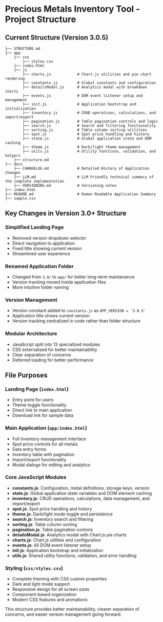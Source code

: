 # Precious Metals Inventory Tool - Project Structure

## Current Structure (Version 3.0.5)

```text
├── STRUCTURE.md
├── app
    ├── css
        ├── styles.css
    ├── index.html
    ├── js
        ├── charts.js            # Chart.js utilities and pie chart rendering
        ├── constants.js         # Global constants and configuration
        ├── detailsModal.js      # Analytics modal with breakdown charts
        ├── events.js            # DOM event listener setup and management
        ├── init.js              # Application bootstrap and initialization
        ├── inventory.js         # CRUD operations, calculations, and import/export
        ├── pagination.js        # Table pagination controls and logic
        ├── search.js            # Search and filtering functionality
        ├── sorting.js           # Table column sorting utilities
        ├── spot.js              # Spot price handling and history
        ├── state.js             # Global application state and DOM caching
        ├── theme.js             # Dark/light theme management
        ├── utils.js             # Utility functions, validation, and helpers
    ├── structure.md
├── docs
    ├── CHANGELOG.md             # Detailed History of Application Changes
    ├── LLM.md                   # LLM Friendly technical summary of the complete implementation
    ├── VERSIONING.md            # Versioning notes
├── index.html
├── README.md                    # Human Readable Application Summary
├── sample.csv
```

## Key Changes in Version 3.0+ Structure 

### Simplified Landing Page
- Removed version dropdown selector
- Direct navigation to application
- Fixed title showing current version
- Streamlined user experience

### Renamed Application Folder
- Changed from `3.0/` to `app/` for better long-term maintenance
- Version tracking moved inside application files
- More intuitive folder naming

### Version Management
- Version constant added to `constants.js` as `APP_VERSION = '3.0.5'`
- Application title shows current version
- Version tracking centralized in code rather than folder structure

### Modular Architecture
- JavaScript split into 13 specialized modules
- CSS externalized for better maintainability
- Clear separation of concerns
- Deferred loading for better performance

## File Purposes

### Landing Page (`index.html`)
- Entry point for users
- Theme toggle functionality
- Direct link to main application
- Download link for sample data

### Main Application (`app/index.html`)
- Full inventory management interface
- Spot price controls for all metals
- Data entry forms
- Inventory table with pagination
- Import/export functionality
- Modal dialogs for editing and analytics

### Core JavaScript Modules
- **constants.js**: Configuration, metal definitions, storage keys, version
- **state.js**: Global application state variables and DOM element caching
- **inventory.js**: CRUD operations, calculations, data management, and import/export
- **spot.js**: Spot price handling and history
- **theme.js**: Dark/light mode toggle and persistence
- **search.js**: Inventory search and filtering
- **sorting.js**: Table column sorting
- **pagination.js**: Table pagination controls
- **detailsModal.js**: Analytics modal with Chart.js pie charts
- **charts.js**: Chart.js utilities and configuration
- **events.js**: All DOM event listener setup
- **init.js**: Application bootstrap and initialization
- **utils.js**: Shared utility functions, validation, and error handling

### Styling (`css/styles.css`)
- Complete theming with CSS custom properties
- Dark and light mode support
- Responsive design for all screen sizes
- Component-based organization
- Modern CSS features and animations

This structure provides better maintainability, clearer separation of concerns, and easier version management going forward.
